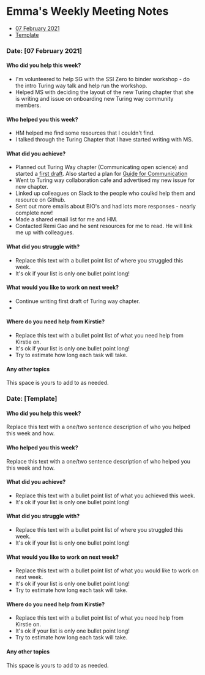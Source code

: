 # Emma's Weekly Meeting Notes

* [07 February 2021](#date-10-february-2021)
* [Template](#template-date-dd-month-yyyy)


### Date: [07 February 2021]

#### Who did you help this week?

* I'm volunteered to help SG with the SSI Zero to binder workshop - do the intro Turing way talk and help run the workshop.
* Helped MS with deciding the layout of the new Turing chapter that she is writing and issue on onboarding new Turing way community members.

#### Who helped you this week?

* HM helped me find some resources that I couldn't find.
* I talked through the Turing Chapter that I have started writing with MS.

#### What did you achieve?

* Planned out Turing Way chapter (Communicating open science) and started a [first draft](https://hackmd.io/z3wbuBKXTQif8-Wd6u6Q0g). Also started a plan for [Guide for Communication](https://hackmd.io/VHDWuGcbRWG1GqXuEhgarw) 
* Went to Turing way collaboration cafe and advertised my new issue for new chapter.
* Linked up colleagues on Slack to the people who coulkd help them and resource on Github.
* Sent out more emails about BIO's and had lots more responses - nearly complete now!
* Made a shared email list for me and HM.
* Contacted Remi Gao and he sent resources for me to read. He will link me up with colleagues.

#### What did you struggle with?

* Replace this text with a bullet point list of where you struggled this week.
* It's ok if your list is only one bullet point long!

#### What would you like to work on next week?

* Continue writing first draft of Turing way chapter.
* 

#### Where do you need help from Kirstie?

* Replace this text with a bullet point list of what you need help from Kirstie on.
* It's ok if your list is only one bullet point long!
* Try to estimate how long each task will take.

#### Any other topics

This space is yours to add to as needed.



### Date: [Template]

#### Who did you help this week?

Replace this text with a one/two sentence description of who you helped this week and how.


#### Who helped you this week?

Replace this text with a one/two sentence description of who helped you this week and how.

#### What did you achieve?

* Replace this text with a bullet point list of what you achieved this week.
* It's ok if your list is only one bullet point long!

#### What did you struggle with?

* Replace this text with a bullet point list of where you struggled this week.
* It's ok if your list is only one bullet point long!

#### What would you like to work on next week?

* Replace this text with a bullet point list of what you would like to work on next week.
* It's ok if your list is only one bullet point long!
* Try to estimate how long each task will take.

#### Where do you need help from Kirstie?

* Replace this text with a bullet point list of what you need help from Kirstie on.
* It's ok if your list is only one bullet point long!
* Try to estimate how long each task will take.

#### Any other topics

This space is yours to add to as needed.
